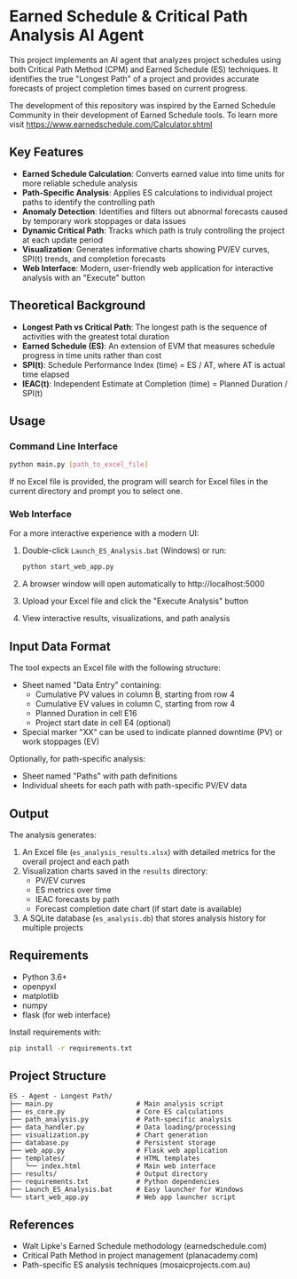 # Earned Schedule & Critical Path Analysis AI Agent

This project implements an AI agent that analyzes project schedules using both Critical Path Method (CPM) and Earned Schedule (ES) techniques. It identifies the true "Longest Path" of a project and provides accurate forecasts of project completion times based on current progress.

The development of this repository was inspired by the Earned Schedule Community in their development of Earned Schedule tools. To learn more visit https://www.earnedschedule.com/Calculator.shtml



## Key Features

- **Earned Schedule Calculation**: Converts earned value into time units for more reliable schedule analysis
- **Path-Specific Analysis**: Applies ES calculations to individual project paths to identify the controlling path
- **Anomaly Detection**: Identifies and filters out abnormal forecasts caused by temporary work stoppages or data issues
- **Dynamic Critical Path**: Tracks which path is truly controlling the project at each update period
- **Visualization**: Generates informative charts showing PV/EV curves, SPI(t) trends, and completion forecasts
- **Web Interface**: Modern, user-friendly web application for interactive analysis with an "Execute" button

## Theoretical Background

- **Longest Path vs Critical Path**: The longest path is the sequence of activities with the greatest total duration
- **Earned Schedule (ES)**: An extension of EVM that measures schedule progress in time units rather than cost
- **SPI(t)**: Schedule Performance Index (time) = ES / AT, where AT is actual time elapsed
- **IEAC(t)**: Independent Estimate at Completion (time) = Planned Duration / SPI(t)

## Usage

### Command Line Interface
```bash
python main.py [path_to_excel_file]
```

If no Excel file is provided, the program will search for Excel files in the current directory and prompt you to select one.

### Web Interface

For a more interactive experience with a modern UI:

1. Double-click `Launch_ES_Analysis.bat` (Windows) or run:
   ```bash
   python start_web_app.py
   ```

2. A browser window will open automatically to http://localhost:5000
3. Upload your Excel file and click the "Execute Analysis" button
4. View interactive results, visualizations, and path analysis

## Input Data Format

The tool expects an Excel file with the following structure:

- Sheet named "Data Entry" containing:
  - Cumulative PV values in column B, starting from row 4
  - Cumulative EV values in column C, starting from row 4
  - Planned Duration in cell E16
  - Project start date in cell E4 (optional)
- Special marker "XX" can be used to indicate planned downtime (PV) or work stoppages (EV)

Optionally, for path-specific analysis:
- Sheet named "Paths" with path definitions
- Individual sheets for each path with path-specific PV/EV data

## Output

The analysis generates:

1. An Excel file (`es_analysis_results.xlsx`) with detailed metrics for the overall project and each path
2. Visualization charts saved in the `results` directory:
   - PV/EV curves
   - ES metrics over time
   - IEAC forecasts by path
   - Forecast completion date chart (if start date is available)
3. A SQLite database (`es_analysis.db`) that stores analysis history for multiple projects

## Requirements

- Python 3.6+
- openpyxl
- matplotlib
- numpy
- flask (for web interface)

Install requirements with:
```bash
pip install -r requirements.txt
```

## Project Structure

```
ES - Agent - Longest Path/
├── main.py                     # Main analysis script
├── es_core.py                  # Core ES calculations
├── path_analysis.py            # Path-specific analysis
├── data_handler.py             # Data loading/processing
├── visualization.py            # Chart generation
├── database.py                 # Persistent storage
├── web_app.py                  # Flask web application
├── templates/                  # HTML templates
│   └── index.html              # Main web interface
├── results/                    # Output directory
├── requirements.txt            # Python dependencies
├── Launch_ES_Analysis.bat      # Easy launcher for Windows
└── start_web_app.py            # Web app launcher script
```

## References

- Walt Lipke's Earned Schedule methodology (earnedschedule.com)
- Critical Path Method in project management (planacademy.com)
- Path-specific ES analysis techniques (mosaicprojects.com.au)
